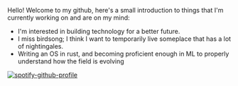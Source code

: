 Hello! Welcome to my github, here's a small introduction to things that I'm currently working on and are on my mind: 
- I'm interested in building technology for a better future.
- I miss birdsong; I think I want to temporarily live someplace that has a lot of nightingales.
- Writing an OS in rust, and becoming proficient enough in ML to properly understand how the field is evolving 

[![spotify-github-profile](https://spotify-github-profile.vercel.app/api/view?uid=316xmvxqlm7hsaccxfs7swb5uiwy&cover_image=true&theme=natemoo-re&show_offline=true&background_color=1a1919&interchange=false&bar_color=4078c0&bar_color_cover=false)](https://github.com/kittinan/spotify-github-profile)
